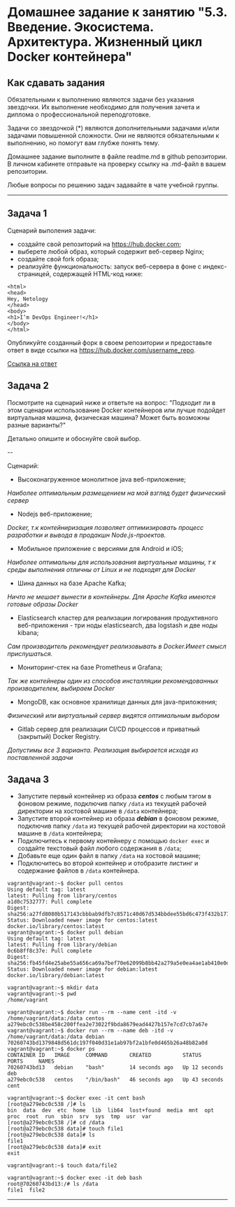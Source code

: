 
# Домашнее задание к занятию "5.3. Введение. Экосистема. Архитектура. Жизненный цикл Docker контейнера"

## Как сдавать задания

Обязательными к выполнению являются задачи без указания звездочки. Их выполнение необходимо для получения зачета и диплома о профессиональной переподготовке.

Задачи со звездочкой (*) являются дополнительными задачами и/или задачами повышенной сложности. Они не являются обязательными к выполнению, но помогут вам глубже понять тему.

Домашнее задание выполните в файле readme.md в github репозитории. В личном кабинете отправьте на проверку ссылку на .md-файл в вашем репозитории.

Любые вопросы по решению задач задавайте в чате учебной группы.

---

## Задача 1

Сценарий выполения задачи:

- создайте свой репозиторий на https://hub.docker.com;
- выберете любой образ, который содержит веб-сервер Nginx;
- создайте свой fork образа;
- реализуйте функциональность:
запуск веб-сервера в фоне с индекс-страницей, содержащей HTML-код ниже:
```
<html>
<head>
Hey, Netology
</head>
<body>
<h1>I’m DevOps Engineer!</h1>
</body>
</html>
```
Опубликуйте созданный форк в своем репозитории и предоставьте ответ в виде ссылки на https://hub.docker.com/username_repo.

[Ссылка на ответ](https://hub.docker.com/r/blynksekir80/netology)


## Задача 2

Посмотрите на сценарий ниже и ответьте на вопрос:
"Подходит ли в этом сценарии использование Docker контейнеров или лучше подойдет виртуальная машина, физическая машина? Может быть возможны разные варианты?"

Детально опишите и обоснуйте свой выбор.

--

Сценарий:

- Высоконагруженное монолитное java веб-приложение;


_Наиболее оптимальным размещением на мой взгляд будет физический сервер_
- Nodejs веб-приложение;

_Docker, т.к контейниризация  позволяет оптимизировать процесс разработки и вывода в продакшн Node.js-проектов._
- Мобильное приложение c версиями для Android и iOS;

_Наиболее оптимальны для использования виртуальные машины, т к среды выполнения отличны от Linux и не подходят для Docker_
- Шина данных на базе Apache Kafka;

_Ничто не мешает вынести в контейнеры. Для Apache Kafka имеются  готовые образы Docker_

- Elasticsearch кластер для реализации логирования продуктивного веб-приложения - три ноды elasticsearch, два logstash и две ноды kibana;

_Сам производитель рекомендует реализовывать в  Docker.Имеет смысл прислушаться._
- Мониторинг-стек на базе Prometheus и Grafana;

_Так же контейнеры один из способов инсталляции рекомендованных производителем, выбираем Docker_
- MongoDB, как основное хранилище данных для java-приложения;

_Физический или виртуальный сервер видятся оптимальным выбором_
- Gitlab сервер для реализации CI/CD процессов и приватный (закрытый) Docker Registry.

_Допустимы все 3 варианта. Реализация выбирается исходя из поставленной задачи_

## Задача 3

- Запустите первый контейнер из образа ***centos*** c любым тэгом в фоновом режиме, подключив папку ```/data``` из текущей рабочей директории на хостовой машине в ```/data``` контейнера;
- Запустите второй контейнер из образа ***debian*** в фоновом режиме, подключив папку ```/data``` из текущей рабочей директории на хостовой машине в ```/data``` контейнера;
- Подключитесь к первому контейнеру с помощью ```docker exec``` и создайте текстовый файл любого содержания в ```/data```;
- Добавьте еще один файл в папку ```/data``` на хостовой машине;
- Подключитесь во второй контейнер и отобразите листинг и содержание файлов в ```/data``` контейнера.

```
vagrant@vagrant:~$ docker pull centos
Using default tag: latest
latest: Pulling from library/centos
a1d0c7532777: Pull complete
Digest: sha256:a27fd8080b517143cbbbab9dfb7c8571c40d67d534bbdee55bd6c473f432b177
Status: Downloaded newer image for centos:latest
docker.io/library/centos:latest
vagrant@vagrant:~$ docker pull debian
Using default tag: latest
latest: Pulling from library/debian
0c6b8ff8c37e: Pull complete
Digest: sha256:fb45fd4e25abe55a656ca69a7bef70e62099b8bb42a279a5e0ea4ae1ab410e0d
Status: Downloaded newer image for debian:latest
docker.io/library/debian:latest

vagrant@vagrant:~$ mkdir data
vagrant@vagrant:~$ pwd
/home/vagrant

vagrant@vagrant:~$ docker run --rm --name cent -itd -v /home/vagrant/data:/data centos
a279ebc0c538be458c200ffea2e73022f9bda8679ead4427b157e7cd7cb7a67e
vagrant@vagrant:~$ docker run --rm --name deb -itd -v /home/vagrant/data:/data debian
70260743bd1379848d561dc197f040d31e1ab97bf2a1bfe0d465b26a48b82a0d
vagrant@vagrant:~$ docker ps
CONTAINER ID   IMAGE     COMMAND       CREATED          STATUS          PORTS     NAMES
70260743bd13   debian    "bash"        14 seconds ago   Up 12 seconds             deb
a279ebc0c538   centos    "/bin/bash"   46 seconds ago   Up 43 seconds             cent

vagrant@vagrant:~$ docker exec -it cent bash
[root@a279ebc0c538 /]# ls
bin  data  dev  etc  home  lib  lib64  lost+found  media  mnt  opt  proc  root  run  sbin  srv  sys  tmp  usr  var
[root@a279ebc0c538 /]# cd /data
[root@a279ebc0c538 data]# touch file1 
[root@a279ebc0c538 data]# ls
file1
[root@a279ebc0c538 data]# exit
exit

vagrant@vagrant:~$ touch data/file2

vagrant@vagrant:~$ docker exec -it deb bash
root@70260743bd13:/# ls /data
file1  file2

```


---
